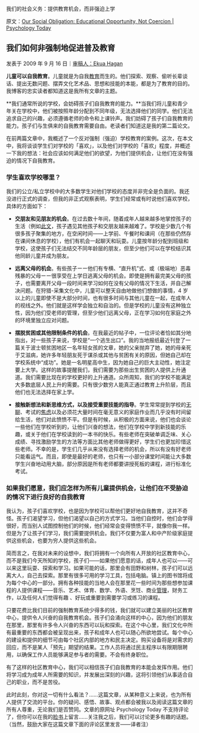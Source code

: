 我们的社会义务：提供教育机会，而非强迫上学

原文：[Our Social Obligation: Educational Opportunity, Not Coercion | Psychology Today](https://www.psychologytoday.com/us/blog/freedom-learn/200909/our-social-obligation-educational-opportunity-not-coercion)

## 我们如何非强制地促进普及教育

发表于 2009 年 9 月 16 日｜[审稿人：Ekua Hagan](https://www.psychologytoday.com/us/docs/editorial-process)

**儿童可以自我教育**。儿童就是为自我[教育](https://www.psychologytoday.com/us/basics/education)而生的。他们探索、观察、偷听长辈谈话、提出无数问题、摆弄文化艺术品、思想和技能的本能，都是为了教育的目的。我博客的忠实读者都知道这是我所有文章的主题。

**我们通常所说的学校，会妨碍孩子们自我教育的能力。**当我们将儿童和青少年关在学校中，他们被按照年龄分配到不同年级，无法选择他们的同学。他们无法追求自己的兴趣，必须遵循老师的命令和上课铃声。我们妨碍了孩子们自我教育的能力。孩子们与生俱来的自我教育需要自由。老读者们知道这是我的第二篇论文。

在前两篇文章中，我概述了一个反对强制（强迫）学校教育的案例。这次，在本文中，我将谈谈学生们对学校的「喜欢」，以及他们对学校的「喜欢」程度，并概述一下我的想法：社会应该如何满足他们的欲望，为他们提供机会，让他们在没有强迫的情况下自我教育。

### 学生喜欢学校哪里？

我们的公立/私立学校中的大多数学生对他们学校的态度并非完全是负面的。我还没进行正式的调查，但我的非正式观察表明，学生们经常或有时说他们喜欢学校，具体的方面如下：

- **交朋友和见朋友的机会**。在过去数十年间，随着成年人越来越多地掌控孩子的生活（例如[此文](http://www.psychologytoday.com/blog/freedom-learn/200907/why-have-trustful-parenting-and-children-s-freedom-declined-in-recent-deca)，孩子遇见其他孩子和交朋友越来越难了。学校是少数几个有很多孩子聚集的地方，在空闲时间——上学前、午餐时和课间（在那些仍然存在课间休息的学校），他们有机会一起聊天和玩耍。儿童按年龄分配到班级和学校，这使孩子们无法结交不同年龄层的朋友，但至少他们可以在学校结识其他同龄儿童并成为朋友。

- **远离父母的机会**。有些孩子ーー他们有专横、“直升机”式、或（极端地）恶毒残暴的父母ーー很享受在上学日逃离父母的机会。即使是拥有最完美父母的孩子，也需要离开父母一段时间来学习如何在没有父母的情况下生活，并自己解决问题。在狩猎-采集文化中，儿童可以整天自由地做他们想做的事情，4 岁以上的儿童即使不是大部分时间，也有很多时间与其他儿童在一起，在成年人的视线之外。他们就是这样学会独立和自治的。但是学校的儿童没有这种独立性，因为他们受老师的管理，但至少他们远离父母，正在学习如何在家庭之外的环境里独立应对问题。

- **摆脱贫困或其他限制条件的机会**。在我最近的帖子中，一位评论者恰如其分地指出，对一些孩子来说，学校是“一个逃生出口”。我的当地报纸最近刊登了一篇关于波士顿贫困地区一名年轻女孩的文章，她的父亲抛弃了她，她的母亲死于艾滋病，她许多年轻朋友死于谋杀或其他与贫困有关的原因，但她自己却在学校系统中“成功”。她是一名明星高中生，因为她自己的巨大主动性，她注定要上大学。这样的故事提醒我们，我们需要为那些出生贫困的人提供上升通道。我们需要比现在的学校更好的上升通道。众所周知，我们的学校不能满足大多数底层人民上升的需要。只有很少数穷人能真正通过教育上升阶层，而且他们也无法选择在家上学。

- **接触新想法和新思维方式，以及接受重要技能的指导**。学生常常提到学校的[无聊](https://www.psychologytoday.com/us/basics/boredom)、考试的[焦虑](https://www.psychologytoday.com/us/basics/anxiety)以及必须花大量时间在毫无意义的家庭作业而几乎没有时间留给生活，他们对此愤愤不平。但是有时候，从积极的方面来说，他们也会谈论一些他们在学校听到的，让他们兴奋的想法，他们在学校中学到新技能的乐趣，或关于他们在学校读到的一本书的快乐。有些老师在突破单调乏味、关心成绩、寻找激励学生的方法等方面比其他老师做得更好，学生们也更加珍惜这些老师。不幸的是，学生们几乎从来没有选择老师的机会，所以有没有好老师只能看运气。而且，即使是最好的老师，也只有一小部分课堂时间能让大多数学生兴奋地动用大脑，部分原因是所有老师都要讲授死板的课程，进行标准化考试。

### 如果我们愿意，我们应怎样为所有儿童提供机会，让他们在不受胁迫的情况下进行良好的自我教育

我认为，孩子们喜欢学校，也是因为学校可以帮他们更好地自我教育，这并不奇怪。孩子们渴望学习，但他们渴望以自己的方式学习。当他们自控时，他们会学得很好，而当别人试图控制他们的时候，他们经常会变得愤愤不平，就像你我一样。但是为了让孩子们学习，我们需要提供机会。我们不仅要为富人和中产阶级家庭提供这些机会，也要为穷人提供这些机会。

简而言之，在我对未来的设想中，我们将拥有一个向所有人开放的社区教育中心，而不是我们今天所知的学校，孩子们——如果他们愿意的话，成年人也可以——可以来这里玩耍、探索和学习。如果可能的话，那里会有田野和树林，孩子们可以远离大人，自己去探索。那里有很多可用的学习工具，包括电脑。镇上的图书馆将成为每个中心的一部分。拥有各种技能的当地人会在那里花一些时间为那些想参加课程的人提供课程——音乐、艺术、体育、数学、外语、烹饪、商业[管理](https://www.psychologytoday.com/us/basics/leadership)，财务工作，以及任何人们觉得有趣 、好玩或重要到需要学习或练习的课程。

只要花费比我们目前的强制教育系统少得多的钱，我们就可以建立美丽的社区教育中心，提供令人兴奋的自我教育机会。孩子们会涌向这样的中心，因为他们的朋友在那里，那里有许多令人兴奋的东西可以玩和探索。在这个中心里，我们文化中所有最重要的东西都会被呈现出来，孩子和成年人也可以随心所欲地尝试。每个中心的建设和提供的细节可由每个社区内部的地方和民主决定。购买设备将是对需求的回应，而不是某人「预先」期望的结果。工作人员将通过民主程序以有限期限聘用，以确保工作人员能够满足参与者的需要。不会有终身职位。

有了这样的社区教育中心，我们可以相信孩子们自我教育的本能会发挥作用。他们将学习成为成年人所需要的知识，并发展出深刻的兴趣，这将引领他们从事适合自己的职业，而不是苦役。

此时此刻，你对这一切有什么看法？……这篇文章，从某种意义上来说，也为所有人提供了交流的平台。你的疑问、感悟、故事、观点都会被我以及阅读这篇文章的所有人尊重，无论我们是否赞同。文章的原网址 Psychology Today 不支持评论了，但你可以在我的[脸书](https://www.facebook.com/peter.gray.3572)上留言……关注我之后，我们可以讨论更多有趣的话题。（当然，鼓励大家在这篇文章下面的评论区里发言——译者注）